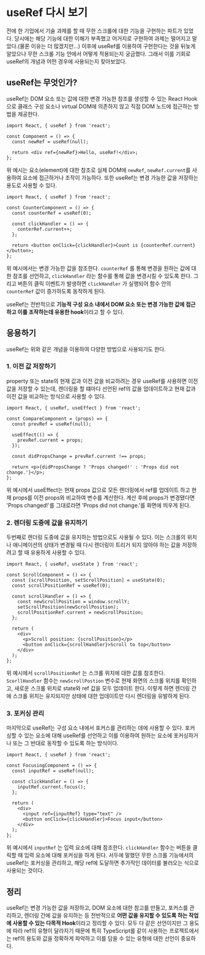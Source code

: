 # useRef 다시 보기

전에 한 기업에서 기술 과제를 할 때 무한 스크롤에 대한 기능을 구현하는 파트가 있었다. 당시에는 해당 기능에 대한 이해가 부족했고 어거지로 구현하여 과제는 떨어지고 말았다.(물론 이유는 더 많겠지만...) 이후에 useRef를 이용하여 구현한다는 것을 뒤늦게 알았으나 무한 스크롤 기능 안에서 어떻게 적용되는지 궁금했다. 그래서 이를 기회로 useRef의 개념과 어떤 경우에 사용되는지 찾아보았다.

## useRef는 무엇인가?

useRef는 DOM 요소 또는 값에 대한 변경 가능한 참조를 생성할 수 있는 React Hook으로 클래스 구성 요소나 virtual DOM에 의존하지 않고 직접 DOM 노드에 접근하는 방법을 제공한다.

```tsx
import React, { useRef } from 'react';

const Component = () => {
  const newRef = useRef(null);

  return <div ref={newRef}>Hello, useRef!</div>;
};
```

위 예시는 요소(element)에 대한 참조로 실제 DOM에 `newRef`, `newRef.current`를 사용하여 요소에 접근하거나 조작이 가능하다. 또한 useRef는 변경 가능한 값을 저장하는 용도로 사용할 수 있다.

```tsx
import React, { useRef } from 'react';

const CounterComponent = () => {
  const counterRef = useRef(0);

  const clickHandler = () => {
    conterRef.current++;
  };

  return <button onClick={clickHandler}>Count is {counterRef.current}</button>;
};
```

위 예시에서는 변경 가능한 값을 참조한다. `counterRef` 를 통해 변경을 원하는 값에 대한 참조를 선언하고, `clickHandler` 라는 함수를 통해 값을 변경시킬 수 있도록 한다. 그리고 버튼의 클릭 이벤트가 발생하면 `clickHandler` 가 실행되어 함수 안의 `counterRef` 값이 증가하도록 동작하게 된다.

useRef는 전반적으로 **기능적 구성 요소 내에서 DOM 요소 또는 변경 가능한 값에 접근하고 이를 조작하는데 유용한 hook**이라고 할 수 있다.

## 응용하기

useRef는 위와 같은 개념을 이용하여 다양한 방법으로 사용되기도 한다.

### 1. 이전 값 저장하기

property 또는 state의 현재 값과 이전 값을 비교하려는 경우 useRef를 사용하면 이전 값을 저장할 수 있는데, 렌더링을 할 떄마다 선언된 ref의 값을 업데이트하고 현재 값과 이전 값을 비교하는 방식으로 사용할 수 있다.

```tsx
import React, { useRef, useEffect } from 'react';

const CompareComponent = (props) => {
  const prevRef = useRef(null);

  useEffect(() => {
    prevRef.current = props;
  });

  const didPropsChange = prevRef.current !== props;

  return <p>{didPropsChange ? 'Props changed!' : 'Props did not change.'}</p>;
};
```

위 예시에서 useEffect는 현재 props 값으로 모든 렌더링에서 ref를 업데이트 하고 현재 props를 이전 props와 비교하여 변수를 계산한다. 계산 후에 props가 변경됐다면 'Props changed!'를 그대로라면 'Props did not change.'를 화면에 띄우게 된다.

### 2. 렌더링 도중에 값을 유지하기

두번째로 렌더링 도중에 값을 유지하는 방법으로도 사용될 수 있다. 이는 스크롤의 위치나 애니메이션의 상태가 변경될 때 다시 렌더링이 트리거 되지 않아야 하는 값을 저장하려고 할 때 유용하게 사용할 수 있다.

```tsx
import React, { useRef, useState } from 'react';

const ScrollComponent = () => {
  const [scrollPosition, setScrollPosition] = useState(0);
  const scrollPositionRef = useRef(0);

  const scrollHandler = () => {
    const newScrollPosition = window.scrollY;
    setScrollPosition(newScrollPosition);
    scrollPositionRef.current = newScrollPosition;
  };

  return (
    <div>
      <p>Scroll position: {scrollPosition}</p>
      <button onClick={scrollHandler}>Scroll to top</button>
    </div>
  );
};
```

위 예시에서 `scrollPositionRef` 는 스크롤 위치에 대한 값를 참조한다. `ScorllHandler` 함수는 `newScrollPostion` 변수로 현재 화면의 스크롤 위치를 확인하고, 새로운 스크롤 위치로 state와 ref 값을 모두 업데이트 한다. 이렇게 하면 렌더링 간에 스크롤 위치는 유지되지만 상태에 대한 업데이트만 다시 렌더링을 유발하게 된다.

### 3. 포커싱 관리

마지막으로 useRef는 구성 요소 내에서 포커스를 관리하는 데에 사용할 수 있다. 포커싱할 수 있는 요소에 대해 useRef를 선언하고 이를 이용하여 원하는 요소에 포커싱하거나 또는 그 반대로 동작할 수 있도록 하는 방식이다.

```tsx
import React, { useRef } from 'react';

const FocusingComponent = () => {
  const inputRef = useRef(null);

  const clickHandler = () => {
    inputRef.current.focus();
  };

  return (
    <div>
      <input ref={inputRef} type="text" />
      <button onClick={clickHandler}>Focus input</button>
    </div>
  );
};
```

위 예시에서 `inputRef` 는 입력 요소에 대해 참조한다. `clickHandler` 함수는 버튼을 클릭할 때 입력 요소에 대해 포커싱을 하게 된다. 서두에 말했던 무한 스크롤 기능에서의 useRef는 포커싱을 관리하고, 해당 ref에 도달하면 추가적인 데이터를 불러오는 식으로 사용되는 것이다.

## 정리

useRef는 변경 가능한 값을 저장하고, DOM 요소에 대한 참고를 만들고, 포커스를 관리하고, 렌더링 간에 값을 유지하는 등 전반적으로 **어떤 값을 유지할 수 있도록 하는 작업에 사용할 수 있는 다목적 Hook**이라고 정리할 수 있다. 모두 다 같은 선언이지만 그 용도에 따라 ref의 유형이 달라지기 때문에 특히 TypeScript를 같이 사용하는 프로젝트에서는 ref의 용도와 값을 정확하게 파악하고 이를 담을 수 있는 유형에 대한 선언이 중요하다.
